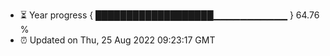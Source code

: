 - ⏳ Year progress { ███████████████████▁▁▁▁▁▁▁▁▁▁▁ } 64.76 %
- ⏰ Updated on Thu, 25 Aug 2022 09:23:17 GMT


